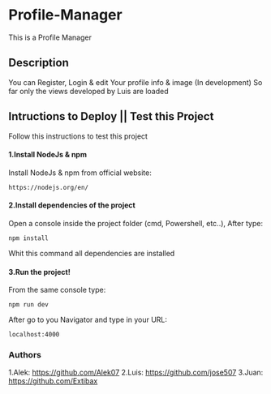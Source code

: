 # Profile-Manager
This is a Profile Manager

## Description
You can Register, Login & edit Your profile info & image (In development)
So far only the views developed by Luis are loaded

## Intructions to Deploy || Test this Project
Follow this instructions to test this project

#### 1.Install NodeJs & npm
Install NodeJs & npm from official website:
```
https://nodejs.org/en/
```

#### 2.Install dependencies of the project
Open a console inside the project folder (cmd, Powershell, etc..),
After type:
```npm
npm install
```
Whit this command all dependencies are installed

#### 3.Run the project!
From the same console type:
```npm
npm run dev
```
After go to you Navigator and type in your URL:
```
localhost:4000
```
### Authors

1.Alek: https://github.com/Alek07
2.Luis: https://github.com/jose507
3.Juan: https://github.com/Extibax
